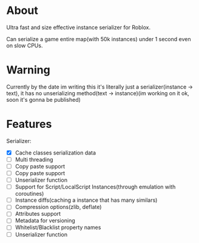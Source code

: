 # About
Ultra fast and size effective instance serializer for Roblox.

Can serialize a game entire map(with 50k instances) under 1 second even on slow CPUs.

# Warning
Currently by the date im writing this it's literally just a serializer(instance -> text), it has no unserializing method(text -> instance)(im working on it ok, soon it's gonna be published)

# Features
Serializer:
- [x] Cache classes serialization data
- [ ] Multi threading
- [ ] Copy paste support
- [ ] Copy paste support
- [ ] Unserializer function
- [ ] Support for Script/LocalScript Instances(through emulation with coroutines)
- [ ] Instance diffs(caching a instance that has many similars)
- [ ] Compression options(zlib, deflate)
- [ ] Attributes support
- [ ] Metadata for versioning
- [ ] Whitelist/Blacklist property names
- [ ] Unserializer function
